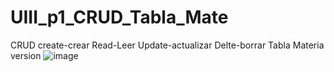 # UIII_p1_CRUD_Tabla_Mate
CRUD create-crear Read-Leer Update-actualizar Delte-borrar Tabla Materia
version
![image](https://github.com/user-attachments/assets/65b12181-5f0c-438e-beb2-766a1781e5b2)

